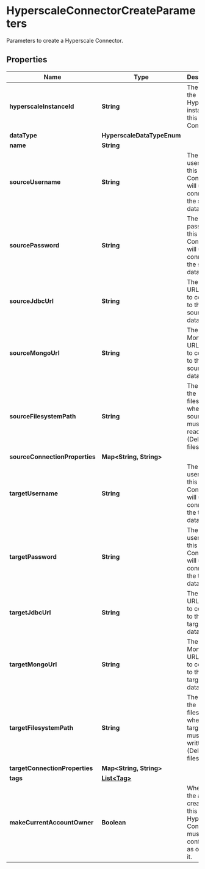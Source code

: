 

# HyperscaleConnectorCreateParameters

Parameters to create a Hyperscale Connector.

## Properties

| Name | Type | Description | Notes |
|------------ | ------------- | ------------- | -------------|
|**hyperscaleInstanceId** | **String** | The ID of the Hyperscale instance of this Connector. |  [optional] |
|**dataType** | **HyperscaleDataTypeEnum** |  |  [optional] |
|**name** | **String** |  |  [optional] |
|**sourceUsername** | **String** | The username this Connector will use to connect to the source database. |  [optional] |
|**sourcePassword** | **String** | The password this Connector will use to connect to the source database. |  [optional] |
|**sourceJdbcUrl** | **String** | The JDBC URL used to connect to the source database. |  [optional] |
|**sourceMongoUrl** | **String** | The MongoDB URL used to connect to the source database. |  [optional] |
|**sourceFilesystemPath** | **String** | The path on the filesystem where source files must be read (Delimited files Only). |  [optional] |
|**sourceConnectionProperties** | **Map&lt;String, String&gt;** |  |  [optional] |
|**targetUsername** | **String** | The username this Connector will use to connect to the target database. |  [optional] |
|**targetPassword** | **String** | The username this Connector will use to connect to the target database. |  [optional] |
|**targetJdbcUrl** | **String** | The JDBC URL used to connect to the target database. |  [optional] |
|**targetMongoUrl** | **String** | The MongoDB URL used to connect to the target database. |  [optional] |
|**targetFilesystemPath** | **String** | The path on the filesystem where target files must be written (Delimited files Only). |  [optional] |
|**targetConnectionProperties** | **Map&lt;String, String&gt;** |  |  [optional] |
|**tags** | [**List&lt;Tag&gt;**](Tag.md) |  |  [optional] |
|**makeCurrentAccountOwner** | **Boolean** | Whether the account creating this Hyperscale Connector must be configured as owner of it. |  [optional] |



